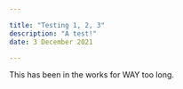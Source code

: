 ```yaml
---

title: "Testing 1, 2, 3"
description: "A test!"
date: 3 December 2021

---
```


This has been in the works for WAY too long.